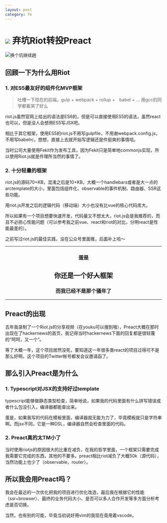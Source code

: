 ```yaml
---
layout: post
category: fe
---
```

# ![](http://i2.muimg.com/588926/aebd6aa03c07833d.png) 弃坑Riot转投Preact

![换个坑继续趟](http://i4.buimg.com/588926/431151959544ded0.jpg)

## 回顾一下为什么用Riot

### 1. 对ES5最友好的组件化MVP框架

> 吐槽一下现在的前端，gulp + webpack + rollup +　babel + ... 用gcc的同学都看哭了好么

riot.js虽然官网上给出的语法是ES6的，但是可以直接使用ES5的语法，虽然react也可以，但是没人会想用ES5写JSX吧。

相比于其它框架，使用ES5的riot.js不用写gulpfile，不用谢webpack.config.js，不用写babelrc，想想，直接上去就开始写逻辑还是件挺爽的事情哈。

当时公司大量使用Fekit作为发布工具，因为Fekit只是简单地commonjs实现，所以使用Riot.js就是件理所当然的事情了。

### 2. 十分轻量的框架

riot.js的源码70+KB，混淆之后是10+KB，大概一个handlebars或者是大一点的arctemplate的大小，里面包括组件化、observable的事件机制、路由器、SSR这些功能。

用riot.js开发之后的逻辑代码（移动端）大小也没有比vue的核心代码库大。

所以如果有一个项目想要快速开发，代码量又不想太大，riot.js会是我推荐的，而且不必担心性能问题（可以参考我之前vue、react和riot的对比，分明react是性能最差的）。

之前写过riot.js的最佳实践，没在公众号里面推，后面补上哈～

----
<center>
    <h3>蛋是</h3>
    <h2>你还是一个好<s>人</s>框架</h2>
    <h3>而我已经不是那个骚年了</h3>
</center>

---

## Preact的出现

去年我录制了一个Riot.js的分享视频（在youku可以搜到哦），Preact大概在那时出现在了hackernews的首页，我记得当时hackernews下面的回复都是很轻蔑的“呵呵，又一个“。

等了大概一年，这个项目居然没死，要知道这一年很多类react的项目过得可不是那么好啊。这个项目的Twitter帐号都发会议邀请函了。

## 那么引入Preact是为什么

### 1. Typescript对JSX的支持好过template

typescript能够做静态类型检查，简单地说，如果我的代码里面有什么拼写错误或者什么包没引入，编译器都能查出来。

蛋是，如果我写的代码在模板里面，编译器就无能为力了，毕竟模板就只是字符串啊。而jsx不同，它是一种DSL，编译器自然会检查里面的代码。

### 2. Preact真的太TM小了

当时使用riotjs的原因很大的比重在减负，在我的哲学里面，一个框架只需要完成我需要它完成的东西，其他的不要多。preact相比riot减负了大概50k（源代码），当然功能上也少了（observable，router）。

## 所以我会用Preact吗？

我会在最近的一次优化把我的项目进行优化改造，最后我在根据它的性能（ssr+browser）、最终的业务代码大小、是否可以多人合作开发等多方面分析考虑是否切换。

当然，也有别的可能，毕竟当初说好用vim的我现在竟用着vscode。

